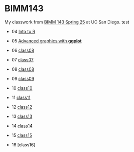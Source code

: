 # BIMM143
My classwork from [BIMM 143 Spring 25](https://tin-nguyen-ucsd.github.io/bimm143_github/) at UC San Diego.
test

- 04 [Into to R](https://github.com/Tin-Nguyen-UCSD/bimm143_github/blob/main/class04/class04.md)

- 05 [Advanced graphics with **ggplot**]()

- 06 [class08]()

- 07 [class07]()

- 08 [class08]()

- 09 [class09]()

- 10 [class10]()

- 11 [class11]()

- 12 [class12]()

- 13 [class13]()

- 14 [class14]()

- 15 [class15]()

- 16 [class16]

